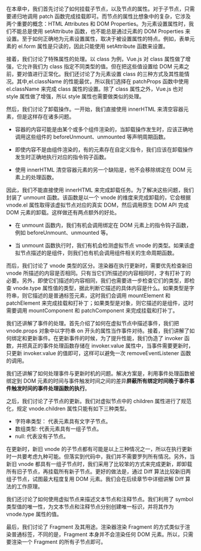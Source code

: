 在本章中，我们首先讨论了如何挂载子节点，以及节点的属性。对于子节点，只需要递归地调用 patch 函数完成挂载即可。而节点的属性比想象中的复杂，它涉及两个重要的概念：HTML Attributes 和 DOM Properties。为元素设置属性时，我们不能总是使用 setAttribute 函数，也不能总是通过元素的 DOM Properties 来设置。至于如何正确地为元素设置属性，取决于被设置属性的特点。例如，表单元素的 el.form 属性是只读的，因此只能使用 setAttribute 函数来设置。

接着，我们讨论了特殊属性的处理。以 class 为例，Vue.js 对 class 属性做了增强，它允许我们为 class 指定不同类型的值。但在把这些值设置给 DOM 元素之前，要对值进行正常化。我们还讨论了为元素设置 class 的三种方式及其性能情况。其中,el.className 的性能最优，所以我们选择在 patchProps 函数中使用 el.className 来完成 class 属性的设置。除了 class 属性之外，Vue.js 也对 style 属性做了增强，所以 style 属性也需要做类似的处理。

然后，我们讨论了卸载操作。一开始，我们直接使用 innerHTML 来清空容器元素，但是这样存在诸多问题。

- 容器的内容可能是由某个或多个组件渲染的，当卸载操作发生时，应该正确地调用这些组件的 beforeUnmount、unmounted 等声明周期函数。

- 即使内容不是由组件渲染的，有的元素存在自定义指令，我们应该在卸载操作发生时正确地执行对应的指令钩子函数。

- 使用 innerHTML 清空容器元素的另一个缺陷是，他不会移除绑定在 DOM 元素上的处理函数。

因此，我们不能直接使用 innerHTML 来完成卸载任务。为了解决这些问题，我们封装了 unmount 函数。该函数是以一个 vnode 的维度来完成卸载的，它会根据 vnode.el 属性取得该虚拟节点对应的真实 DOM，然后调用原生 DOM API 完成 DOM 元素的卸载。这样做还有两点额外的好处。

- 在 unmount 函数内，我们有机会调用绑定在 DOM 元素上的指令钩子函数，例如 beforeUnmount、unmounted 等。

- 当 unmount 函数执行时，我们有机会检测虚拟节点 vnode 的类型。如果该虚拟节点描述的是组件，则我们也有机会调用组件相关的生命周期函数。

而后，我们讨论了 vnode 类型的区分。渲染器在执行更新时，需要优先检查新旧 vnode 所描述的内容是否相同。只有当它们所描述的内容相同时，才有打补丁的必要。另外，即使它们描述的内容相同，我们也需要进一步检查它们的类型，即检查 vnode.type 属性值的类型，据此判断它描述的具体内容是什么。如果类型是字符串，则它描述的是普通标签元素，这时我们会调用 mountElement 和 patchElement 来完成挂载和打补丁；如果类型是对象，则它描述的是组件，这时需要调用 mountComponent 和 patchComponent 来完成挂载和打补丁。

我们还讲解了事件的处理。首先介绍了如何在虚拟节点中描述事件，我们把 vnode.props 对象中以字符串 on 开头的属性当作事件对待。接着，我们讲解了如何绑定和更新事件。在更新事件的时候，为了提升性能，我们伪造了 invoker 函数，并把真正的事件处理函数存储在 invoker.value 属性中，当事件需要更新时，只更新 invoker.value 的值即可，这样可以避免一次 removeEventListener 函数的调用。

我们还讲解了如何处理事件与更新时机的问题。解决方案是，利用事件处理函数被绑定到 DOM 元素的时间与事件触发时间之间的差异**屏蔽所有绑定时间晚于事件事件触发时间的事件处理函数的执行**。

之后，我们讨论了子节点的更新。我们对虚拟节点中的 children 属性进行了规范化，规定 vnode.children 属性只能有如下三种类型。

- 字符串类型： 代表元素具有文字子节点。
- 数组类型: 代表元素具有一组子节点。
- null: 代表没有子节点。

在更新时，新旧 vnode 的子节点都有可能是以上三种情况之一，所以在执行更新时一共要考虑九种可能。但落实到代码中，我们并不需要罗列所有情况。另外，当新旧 vnode 都具有一组子节点时，我们采用了比较笨的方式来完成更新，即卸载所有旧子节点，再挂载所有新子节点。更好的做法是，通过 Diff 算法比较新旧两组子节点，试图最大程度复用 DOM 元素。我们会在后续章节中详细讲解 Diff 算法的工作原理。

我们还讨论了如何使用虚拟节点来描述文本节点和注释节点。我们利用了 symbol 类型值的唯一性，为文本节点和注释节点分别创建唯一标识，并将其作为 vnode.type 属性的值。

最后，我们讨论了 Fragment 及其用途。渲染器渲染 Fragment 的方式类似于渲染普通标签，不同的是，Fragment 本身并不会渲染任何 DOM 元素。所以，只需要渲染一个 Fragment 的所有子节点即可。
